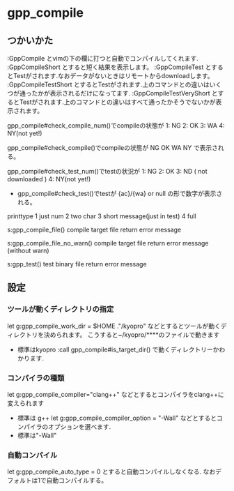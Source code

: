 # gpp_compile

## つかいかた
:GppCompile とvimの下の欄に打つと自動でコンパイルしてくれます.
:GppCompileShort とすると短く結果を表示します。
:GppCompileTest とするとTestがされます.なおデータがないときはリモートからdownloadします。
:GppCompileTestShort とするとTestがされます.上のコマンドとの違いはいくつが通ったかが表示されるだけになってます.
:GppCompileTestVeryShort とするとTestがされます.上のコマンドとの違いはすべて通ったかそうでないかが表示されます。

gpp_compile#check_compile_num()でcompileの状態が
1: NG
2: OK
3: WA
4: NY(not yet!)

gpp_compile#check_compile()でcompileの状態が
NG
OK
WA
NY
で表示される。

gpp_compile#check_test_num()でtestの状況が
1: NG
2: OK
3: ND ( not downloaded )
4: NY(not yet!)
- gpp_compile#check_test()でtestが
{ac}/{wa} or  null
の形で数字が表示される。

printtype
1 just num
2 two char
3 short message(just in test)
4 full

s:gpp_compile_file()
compile target file
return error message

s:gpp_compile_file_no_warn()
compile target file
return error message (without warn)

s:gpp_test()
test binary file
return error message

## 設定
### ツールが動くディレクトリの指定
let g:gpp_compile_work_dir = $HOME ."/kyopro"
などとするとツールが動くディレクトリを決められます。
こうすると~/kyopro/****のファイルで動きます
- 標準はkyopro
:call gpp_compile#is_target_dir()
で動くディレクトリーかわかります.

### コンパイラの種類
let g:gpp_compile_compiler="clang++"
などとするとコンパイラをclang++に変えられます
- 標準は g++
let g:gpp_compile_compiler_option = "-Wall"
などとするとコンパイラのオプションを選べます.
- 標準は"-Wall"

### 自動コンパイル
let g:gpp_compile_auto_type = 0
とすると自動コンパイルしなくなる.
なおデフォルトは1で自動コンパイルする。
